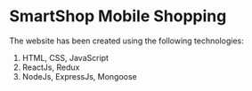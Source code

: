 # SmartShop Mobile Shopping
The website has been created using the following technologies:
1. HTML, CSS, JavaScript
2. ReactJs, Redux
3. NodeJs, ExpressJs, Mongoose